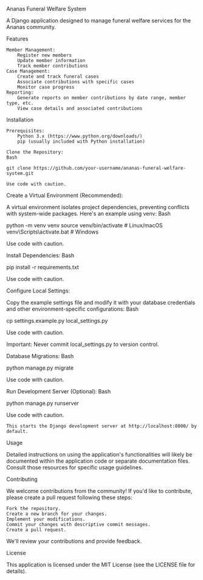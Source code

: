 Ananas Funeral Welfare System

A Django application designed to manage funeral welfare services for the Ananas community.

Features

    Member Management:
        Register new members
        Update member information
        Track member contributions
    Case Management:
        Create and track funeral cases
        Associate contributions with specific cases
        Monitor case progress
    Reporting:
        Generate reports on member contributions by date range, member type, etc.
        View case details and associated contributions

Installation

    Prerequisites:
        Python 3.x (https://www.python.org/downloads/)
        pip (usually included with Python installation)

    Clone the Repository:
    Bash

    git clone https://github.com/your-username/ananas-funeral-welfare-system.git

    Use code with caution.

Create a Virtual Environment (Recommended):

A virtual environment isolates project dependencies, preventing conflicts with system-wide packages. Here's an example using venv:
Bash

python -m venv venv
source venv/bin/activate  # Linux/macOS
venv\Scripts\activate.bat  # Windows

Use code with caution.

Install Dependencies:
Bash

pip install -r requirements.txt

Use code with caution.

Configure Local Settings:

Copy the example settings file and modify it with your database credentials and other environment-specific configurations:
Bash

cp settings.example.py local_settings.py

Use code with caution.

Important: Never commit local_settings.py to version control.

Database Migrations:
Bash

python manage.py migrate

Use code with caution.

Run Development Server (Optional):
Bash

python manage.py runserver

Use code with caution.

    This starts the Django development server at http://localhost:8000/ by default.

Usage

Detailed instructions on using the application's functionalities will likely be documented within the application code or separate documentation files. Consult those resources for specific usage guidelines.

Contributing

We welcome contributions from the community! If you'd like to contribute, please create a pull request following these steps:

    Fork the repository.
    Create a new branch for your changes.
    Implement your modifications.
    Commit your changes with descriptive commit messages.
    Create a pull request.

We'll review your contributions and provide feedback.

License

This application is licensed under the MIT License (see the LICENSE file for details).
